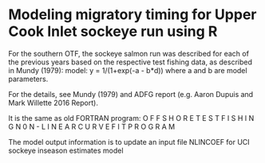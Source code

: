 # Modeling migratory timing for Upper Cook Inlet sockeye run using R 
For the southern OTF, the sockeye salmon run was described for each of the previous years based on the respective test fishing data, as described in Mundy (1979): 
model: y = 1/(1+exp(-a - b*d)) where a and b are model parameters. 

For the details, see Mundy (1979) and ADFG report (e.g. Aaron Dupuis and Mark Willette 2016 Report).

It is the same as old FORTRAN program: O F F S H O R E   T E S T   F I S H I N G N 0 N - L I N E A R   C U R V E   F I T   P R O G R A M 

The model output information is to update an input file NLINCOEF for UCI sockeye inseason estimates model

